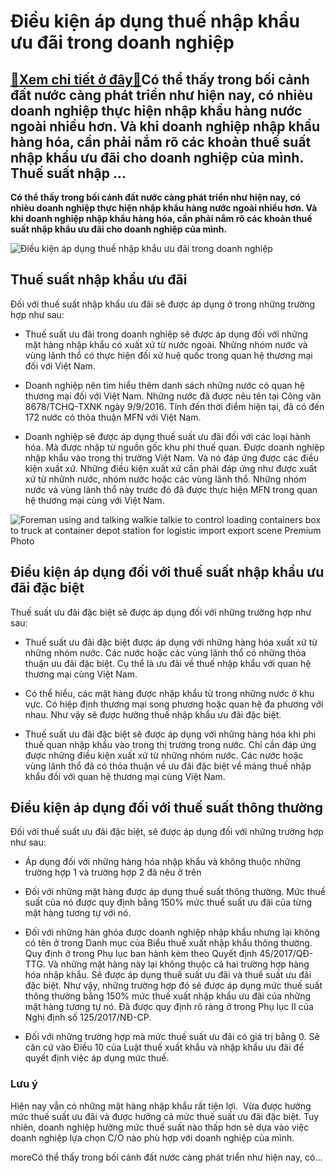 Điều kiện áp dụng thuế nhập khẩu ưu đãi trong doanh nghiệp
==========================================================

[:gift:Xem chi tiết ở đây:gift:](https://hddtvn.com/dieu-kien-ap-dung-thue-nhap-khau-uu-dai-trong-doanh-nghiep/)Có thể thấy trong bối cảnh đất nước càng phát triển như hiện nay, có nhièu doanh nghiệp thực hiện nhập khẩu hàng nước ngoài nhiều hơn. Và khi doanh nghiệp nhập khẩu hàng hóa, cần phải nắm rõ các khoản thuế suất nhập khẩu ưu đãi cho doanh nghiệp của mình. Thuế suất nhập …
-------------------------------------------------------------------------------------------------------------------------------------------------------------------------------------------------------------------------------------------------------------------------------

**Có thể thấy trong bối cảnh đất nước càng phát triển như hiện nay, có nhièu doanh nghiệp thực hiện nhập khẩu hàng nước ngoài nhiều hơn. Và khi doanh nghiệp nhập khẩu hàng hóa, cần phải nắm rõ các khoản thuế suất nhập khẩu ưu đãi cho doanh nghiệp của mình.**


![Điều kiện áp dụng thuế nhập khẩu ưu đãi trong doanh nghiệp](https://hddtvn.com/wp-content/uploads/2021/01/thue-nhap-khau.jpg)


Thuế suất nhập khẩu ưu đãi
--------------------------


Đối với thuế suất nhập khẩu ưu đãi sẽ được áp dụng ở trong những trường hợp như sau:




* Thuế suất ưu đãi trong doanh nghiệp sẽ được áp dụng đối với những mặt hàng nhập khẩu có xuất xứ từ nước ngoài. Những nhóm nước và vùng lãnh thổ có thực hiện đối xử huệ quốc trong quan hệ thương mại đối với Việt Nam.

* Doanh nghiệp nên tìm hiểu thêm danh sách những nước có quan hệ thương mại đối với Việt Nam. Những nước đã được nêu tên tại Công văn 8678/TCHQ-TXNK ngày 9/9/2016. Tính đến thời điểm hiện tại, đã có đến 172 nước có thỏa thuận MFN với Việt Nam.

* Doanh nghiệp sẽ được áp dụng thuế suất ưu đãi đối với các loại hành hóa. Mà được nhập từ nguồn gốc khu phi thuế quan. Được doanh nghiệp nhập khẩu vào trong thị trường Việt Nam. Và nó đáp ứng được các điều kiện xuất xứ. Những điều kiện xuất xứ cần phải đáp ứng như được xuất xứ từ nhữnh nước, nhóm nước hoặc các vùng lãnh thổ. Những nhóm nước và vùng lãnh thổ này trước đó đã được thực hiện MFN trong quan hệ thương mại cùng với Việt Nam.



![Foreman using and talking walkie talkie to control loading containers box to truck at container depot station for logistic import export scene Premium Photo](https://hddtvn.com/wp-content/uploads/2021/01/foreman-using-talking-walkie-talkie-control-loading-containers-box-truck-container-depot-station-logistic-import-export-scene_73503-1876.jpg)


Điều kiện áp dụng đối với thuế suất nhập khẩu ưu đãi đặc biệt
-------------------------------------------------------------


Thuế suất ưu đãi đặc biệt sẽ được áp dụng đối với những trường hợp như sau:




* Thuế suất ưu đãi đặc biệt được áp dụng với những hàng hóa xuất xứ từ những nhóm nước. Các nước hoặc các vùng lãnh thổ có những thỏa thuận ưu đãi đặc biệt. Cụ thể là ưu đãi về thuế nhập khẩu với quan hệ thương mại cùng Việt Nam.

* Có thể hiểu, các mặt hàng được nhập khẩu từ trong những nước ở khu vực. Có hiệp định thương mại song phương hoặc quan hệ đa phương với nhau. Như vậy sẽ được hưởng thuế nhập khẩu ưu đãi đặc biệt.

* Thuế suất ưu đãi đặc biệt sẽ được áp dụng với những hàng hóa khi phi thuế quan nhập khẩu vào trong thị trường trong nước. Chỉ cần đáp ứng được những điều kiện xuất xứ từ những nhóm nước. Các nước hoặc vùng lãnh thổ đã có thỏa thuận về ưu đãi đặc biệt về mảng thuế nhập khẩu đối với quan hệ thương mại cùng Việt Nam.



Điều kiện áp dụng đối với thuế suất thông thường
------------------------------------------------


Đối với thuế suất ưu đãi đặc biệt, sẽ được áp dụng đối với những trường hợp như sau:




* Áp dụng đối với những hàng hóa nhập khẩu và không thuộc những trường hợp 1 và trường hợp 2 đã nêu ở trên

* Đối với những mặt hàng được áp dụng thuế suất thông thường. Mức thuế suất của nó được quy định bằng 150% mức thuế suất ưu đãi của từng mặt hàng tương tự với nó.

* Đối với những hàn ghóa được doanh nghiệp nhập khẩu nhưng lại không có tên ở trong Danh mục của Biểu thuế xuất nhập khẩu thông thường. Quy định ở trong Phụ lục ban hành kèm theo Quyết định 45/2017/QĐ-TTG. Và những mặt hàng này lại không thuộc cả hai trường hợp hàng hóa nhập khẩu. Sẽ được áp dụng thuế suất ưu đãi và thuế suất ưu đãi đặc biệt. Như vậy, những trường hợp đó sẽ được áp dụng mức thuế suất thông thường bằng 150% mức thuế xuất nhập khẩu ưu đãi của những mặt hàng tương tự nó. Đã được quy định rõ ràng ở trong Phụ lục II của Nghị định số 125/2017/NĐ-CP.

* Đối với những trường hợp mà mức thuế suất ưu đãi có giá trị bằng 0. Sẽ căn cứ vào Điều 10 của Luật thuế xuất khẩu và nhập khẩu ưu đãi để quyết định việc áp dụng mức thuế.



### Lưu ý


Hiện nay vẫn có những mặt hàng nhập khẩu rất tiện lợi.  Vừa được hưởng mức thuế suất ưu đãi và được hưởng cả mức thuế suất ưu đãi đặc biệt. Tuy nhiên, doanh nghiệp hưởng mức thuế suất nào thấp hơn sẽ dựa vào việc doanh nghiệp lựa chọn C/O nào phù hợp với doanh nghiệp của mình.


moreCó thể thấy trong bối cảnh đất nước càng phát triển như hiện nay, có…

